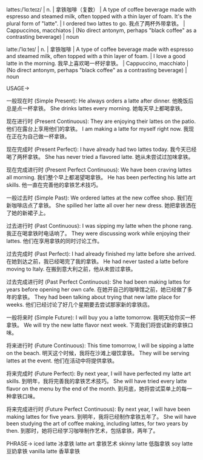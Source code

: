 lattes:/ˈlɑːteɪz/ | n. | 拿铁咖啡（复数） | A type of coffee beverage made with espresso and steamed milk, often topped with a thin layer of foam.  It's the plural form of "latte". | I ordered two lattes to go. 我点了两杯外带拿铁。 |  Cappuccinos, macchiatos |  (No direct antonym, perhaps "black coffee" as a contrasting beverage) | noun

latte:/ˈlɑːteɪ/ | n. | 拿铁咖啡 | A type of coffee beverage made with espresso and steamed milk, often topped with a thin layer of foam. | I love a good latte in the morning. 我早上喜欢喝一杯好拿铁。 | Cappuccino, macchiato | (No direct antonym, perhaps "black coffee" as a contrasting beverage) | noun


USAGE->

一般现在时 (Simple Present):
He always orders a latte after dinner.  他晚饭后总是点一杯拿铁。
She drinks lattes every morning. 她每天早上都喝拿铁。

现在进行时 (Present Continuous):
They are enjoying their lattes on the patio. 他们在露台上享用他们的拿铁。
I am making a latte for myself right now. 我现在正在为自己做一杯拿铁。

现在完成时 (Present Perfect):
I have already had two lattes today. 我今天已经喝了两杯拿铁。
She has never tried a flavored latte. 她从未尝试过加味拿铁。

现在完成进行时 (Present Perfect Continuous):
We have been craving lattes all morning. 我们整个早上都渴望喝拿铁。
He has been perfecting his latte art skills. 他一直在完善他的拿铁艺术技巧。

一般过去时 (Simple Past):
We ordered lattes at the new coffee shop. 我们在新咖啡店点了拿铁。
She spilled her latte all over her new dress. 她把拿铁洒在了她的新裙子上。

过去进行时 (Past Continuous):
I was sipping my latte when the phone rang.  我正在喝拿铁时电话响了。
They were discussing work while enjoying their lattes. 他们在享用拿铁的同时讨论工作。

过去完成时 (Past Perfect):
I had already finished my latte before she arrived. 在她到达之前，我已经喝完了我的拿铁。
He had never tasted a latte before moving to Italy. 在搬到意大利之前，他从未尝过拿铁。

过去完成进行时 (Past Perfect Continuous):
She had been making lattes for years before opening her own cafe.  在她开自己的咖啡馆之前，她已经做了多年的拿铁。
They had been talking about trying that new latte place for weeks. 他们已经讨论了好几个星期要去尝试那家新的拿铁店。

一般将来时 (Simple Future):
I will buy you a latte tomorrow. 我明天给你买一杯拿铁。
We will try the new latte flavor next week.  下周我们将尝试新的拿铁口味。

将来进行时 (Future Continuous):
This time tomorrow, I will be sipping a latte on the beach. 明天这个时候，我将在沙滩上啜饮拿铁。
They will be serving lattes at the event. 他们在活动中将提供拿铁。

将来完成时 (Future Perfect):
By next year, I will have perfected my latte art skills. 到明年，我将完善我的拿铁艺术技巧。
She will have tried every latte flavor on the menu by the end of the month.  到月底，她将尝试菜单上的每一种拿铁口味。

将来完成进行时 (Future Perfect Continuous):
By next year, I will have been making lattes for five years. 到明年，我将已经制作拿铁五年了。
She will have been studying the art of coffee making, including lattes, for two years by then. 到那时，她将已经学习咖啡制作艺术，包括拿铁，两年了。


PHRASE->
iced latte 冰拿铁
latte art 拿铁艺术
skinny latte 低脂拿铁
soy latte 豆奶拿铁
vanilla latte 香草拿铁

